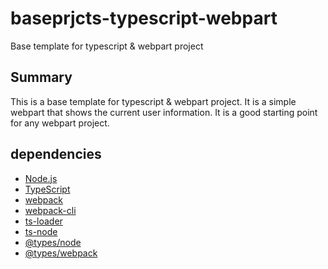 
# baseprjcts-typescript-webpart

Base template for typescript & webpart project


## Summary

This is a base template for typescript & webpart project. It is a simple webpart that shows the current user information. It is a good starting point for any webpart project.

## dependencies
- [Node.js](https://nodejs.org/en/)
- [TypeScript](https://www.typescriptlang.org/)
- [webpack](https://webpack.js.org/)
- [webpack-cli](https://webpack.js.org/api/cli/)
- [ts-loader](https://www.npmjs.com/package/ts-loader)
- [ts-node](https://www.npmjs.com/package/ts-node)
- [@types/node](https://www.npmjs.com/package/@types/node)
- [@types/webpack](https://www.npmjs.com/package/@types/webpack)

